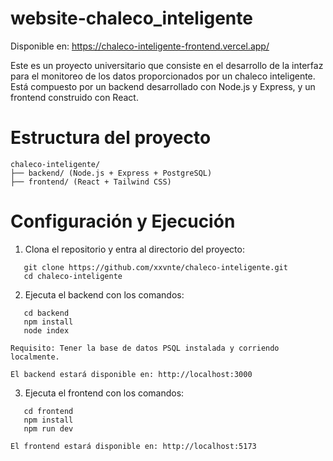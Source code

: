 # website-chaleco_inteligente

Disponible en: https://chaleco-inteligente-frontend.vercel.app/

Este es un proyecto universitario que consiste en el desarrollo de la interfaz para el monitoreo de los datos proporcionados por un chaleco inteligente. Está compuesto por un backend desarrollado con Node.js y Express, y un frontend construido con React.

# Estructura del proyecto

```
chaleco-inteligente/  
├── backend/ (Node.js + Express + PostgreSQL)  
├── frontend/ (React + Tailwind CSS)
```
# Configuración y Ejecución

1. Clona el repositorio y entra al directorio del proyecto:

```shell
   git clone https://github.com/xxvnte/chaleco-inteligente.git
   cd chaleco-inteligente
```

2. Ejecuta el backend con los comandos:

```shell
   cd backend
   npm install
   node index
```
    Requisito: Tener la base de datos PSQL instalada y corriendo localmente.

	El backend estará disponible en: http://localhost:3000

3. Ejecuta el frontend con los comandos:

```shell
   cd frontend
   npm install
   npm run dev
```

	El frontend estará disponible en: http://localhost:5173
